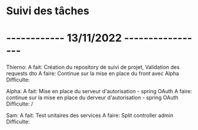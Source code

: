 # Suivi des tâches
# ------------ 13/11/2022 -----------------
Thierno:
A fait: Création du repository de suivi de projet, Validation des requests dto
A faire: Continue sur la mise en place du front avec Alpha
Difficulte: 

Alpha:
A fait: Mise en place du serveur d'autorisation - spring OAuth
A faire: continue sur la mise en place du derveur d'autorisation - spring OAuth
Difficulte: /

Sam:
A fait: Test unitaires des services
A faire: Split controller admin
Difficulte:  

